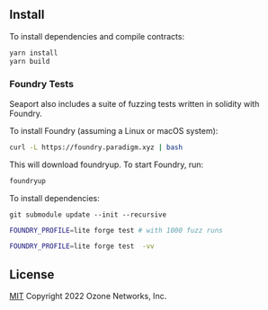 ## Install

To install dependencies and compile contracts:

```bash
yarn install
yarn build
```

### Foundry Tests

Seaport also includes a suite of fuzzing tests written in solidity with Foundry.

To install Foundry (assuming a Linux or macOS system):

```bash
curl -L https://foundry.paradigm.xyz | bash
```

This will download foundryup. To start Foundry, run:

```bash
foundryup
```

To install dependencies:

```
git submodule update --init --recursive
```

```bash
FOUNDRY_PROFILE=lite forge test # with 1000 fuzz runs
```

```bash
FOUNDRY_PROFILE=lite forge test  -vv
```

## License

[MIT](LICENSE) Copyright 2022 Ozone Networks, Inc.
